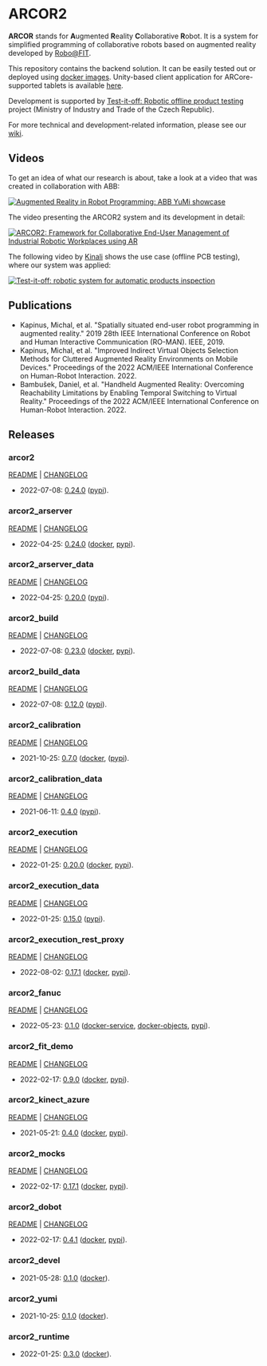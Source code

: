# ARCOR2

**ARCOR** stands for **A**ugmented **R**eality **C**ollaborative **R**obot. It is a system for simplified programming of collaborative robots based on augmented reality developed by [Robo@FIT](https://www.fit.vut.cz/research/group/robo/.en). 

This repository contains the backend solution. It can be easily tested out or deployed using [docker images](https://hub.docker.com/u/arcor2). Unity-based client application for ARCore-supported tablets is available [here](https://github.com/robofit/arcor2_editor).

Development is supported by [Test-it-off: Robotic offline product testing](https://www.fit.vut.cz/research/project/1308/) project (Ministry of Industry and Trade of the Czech Republic).

For more technical and development-related information, please see our [wiki](https://github.com/robofit/arcor2/wiki).

## Videos

To get an idea of what our research is about, take a look at a video that was created in collaboration with ABB:

[![Augmented Reality in Robot Programming: ABB YuMi showcase](http://i3.ytimg.com/vi/1sN1aUmuBjg/hqdefault.jpg)](https://youtu.be/1sN1aUmuBjg)

The video presenting the ARCOR2 system and its development in detail:

[![ARCOR2: Framework for Collaborative End-User Management of Industrial Robotic Workplaces using AR](https://img.youtube.com/vi/RI1uiIEiPK8/hqdefault.jpg)](https://youtu.be/RI1uiIEiPK8)

The following video by [Kinali](https://www.kinali.cz/en/) shows the use case (offline PCB testing), where our system was applied:

[![Test-it-off: robotic system for automatic products inspection](http://i3.ytimg.com/vi/6uktcrJCmc0/hqdefault.jpg)](https://youtu.be/6uktcrJCmc0)

## Publications
 
- Kapinus, Michal, et al. "Spatially situated end-user robot programming in augmented reality." 2019 28th IEEE International Conference on Robot and Human Interactive Communication (RO-MAN). IEEE, 2019.
- Kapinus, Michal, et al. "Improved Indirect Virtual Objects Selection Methods for Cluttered Augmented Reality Environments on Mobile Devices." Proceedings of the 2022 ACM/IEEE International Conference on Human-Robot Interaction. 2022.
- Bambušek, Daniel, et al. "Handheld Augmented Reality: Overcoming Reachability Limitations by Enabling Temporal Switching to Virtual Reality." Proceedings of the 2022 ACM/IEEE International Conference on Human-Robot Interaction. 2022.

## Releases

### arcor2

[README](src/python/arcor2/README.md) | [CHANGELOG](src/python/arcor2/CHANGELOG.md)

 - 2022-07-08: [0.24.0](https://github.com/robofit/arcor2/releases/tag/arcor2%2F0.24.0) ([pypi](https://pypi.org/project/arcor2/0.24.0/)).
 
### arcor2_arserver

[README](src/python/arcor2_arserver/README.md) | [CHANGELOG](src/python/arcor2_arserver/CHANGELOG.md)

 - 2022-04-25: [0.24.0](https://github.com/robofit/arcor2/releases/tag/arcor2_arserver%2F0.24.0) ([docker](https://hub.docker.com/r/arcor2/arcor2_arserver/tags?page=1&ordering=last_updated&name=0.24.0), [pypi](https://pypi.org/project/arcor2-arserver/0.24.0/)).
 
### arcor2_arserver_data

[README](src/python/arcor2_arserver_data/README.md) | [CHANGELOG](src/python/arcor2_arserver_data/CHANGELOG.md)

 - 2022-04-25: [0.20.0](https://github.com/robofit/arcor2/releases/tag/arcor2_arserver_data%2F0.20.0) ([pypi](https://pypi.org/project/arcor2-arserver-data/0.20.0/)).

### arcor2_build

[README](src/python/arcor2_build/README.md) | [CHANGELOG](src/python/arcor2_build/CHANGELOG.md)

- 2022-07-08: [0.23.0](https://github.com/robofit/arcor2/releases/tag/arcor2_build%2F0.23.0) ([docker](https://hub.docker.com/r/arcor2/arcor2_build/tags?page=1&ordering=last_updated&name=0.23.0), [pypi](https://pypi.org/project/arcor2-build/0.23.0/)).

### arcor2_build_data

[README](src/python/arcor2_build_data/README.md) | [CHANGELOG](src/python/arcor2_build_data/CHANGELOG.md)

 - 2022-07-08: [0.12.0](https://github.com/robofit/arcor2/releases/tag/arcor2_build_data%2F0.12.0) ([pypi](https://pypi.org/project/arcor2-build-data/0.12.0/)).

### arcor2_calibration

[README](src/python/arcor2_calibration/README.md) | [CHANGELOG](src/python/arcor2_calibration/CHANGELOG.md)

 - 2021-10-25: [0.7.0](https://github.com/robofit/arcor2/releases/tag/arcor2_calibration%2F0.7.0) ([docker](https://hub.docker.com/r/arcor2/arcor2_calibration/tags?page=1&ordering=last_updated&name=0.7.0), ([pypi](https://pypi.org/project/arcor2-calibration/0.7.0/)).

### arcor2_calibration_data

[README](src/python/arcor2_calibration_data/README.md) | [CHANGELOG](src/python/arcor2_calibration_data/CHANGELOG.md)

 - 2021-06-11: [0.4.0](https://github.com/robofit/arcor2/releases/tag/arcor2_calibration_data%2F0.4.0) ([pypi](https://pypi.org/project/arcor2-calibration-data/0.4.0/)).

### arcor2_execution

[README](src/python/arcor2_execution/README.md) | [CHANGELOG](src/python/arcor2_execution/CHANGELOG.md)

 - 2022-01-25: [0.20.0](https://github.com/robofit/arcor2/releases/tag/arcor2_execution%2F0.20.0) ([docker](https://hub.docker.com/r/arcor2/arcor2_execution/tags?page=1&ordering=last_updated&name=0.20.0), [pypi](https://pypi.org/project/arcor2-execution/0.20.0/)).
 
### arcor2_execution_data

[README](src/python/arcor2_execution_data/README.md) | [CHANGELOG](src/python/arcor2_execution_data/CHANGELOG.md)

 - 2022-01-25: [0.15.0](https://github.com/robofit/arcor2/releases/tag/arcor2_execution_data%2F0.15.0) ([pypi](https://pypi.org/project/arcor2-execution-data/0.15.0/)).
 
### arcor2_execution_rest_proxy

[README](src/python/arcor2_execution_rest_proxy/README.md) | [CHANGELOG](src/python/arcor2_execution_rest_proxy/CHANGELOG.md)

 - 2022-08-02: [0.17.1](https://github.com/robofit/arcor2/releases/tag/arcor2_execution_rest_proxy%2F0.17.1) ([docker](https://hub.docker.com/r/arcor2/arcor2_execution_proxy/tags?page=1&ordering=last_updated&name=0.17.1), [pypi](https://pypi.org/project/arcor2-execution-rest-proxy/0.17.1/)).
 
### arcor2_fanuc

[README](src/python/arcor2_fanuc/README.md) | [CHANGELOG](src/python/arcor2_fanuc/CHANGELOG.md)

- 2022-05-23: [0.1.0](https://github.com/robofit/arcor2/releases/tag/arcor2_fanuc%2F0.1.0) ([docker-service](https://hub.docker.com/r/arcor2/arcor2_fanuc/tags?page=1&ordering=last_updated&name=0.1.0), [docker-objects](https://hub.docker.com/r/arcor2/arcor2_fanuc_upload_object_types/tags?page=1&ordering=last_updated&name=0.1.0), [pypi](https://pypi.org/project/arcor2-fanuc/0.1.0/)). 

### arcor2_fit_demo

[README](src/python/arcor2_fit_demo/README.md) | [CHANGELOG](src/python/arcor2_fit_demo/CHANGELOG.md)

- 2022-02-17: [0.9.0](https://github.com/robofit/arcor2/releases/tag/arcor2_fit_demo%2F0.9.0) ([docker](https://hub.docker.com/r/arcor2/arcor2_upload_fit_demo/tags?page=1&ordering=last_updated&name=0.9.0), [pypi](https://pypi.org/project/arcor2-fit-demo/0.9.0/)).
  
### arcor2_kinect_azure

[README](src/python/arcor2_kinect_azure/README.md) | [CHANGELOG](src/python/arcor2_kinect_azure/CHANGELOG.md)

 - 2021-05-21: [0.4.0](https://github.com/robofit/arcor2/releases/tag/arcor2_kinect_azure%2F0.4.0) ([docker](https://hub.docker.com/r/arcor2/arcor2_kinect_azure/tags?page=1&ordering=last_updated&name=0.4.0), [pypi](https://pypi.org/project/arcor2_kinect_azure/0.4.0/)).

### arcor2_mocks

[README](src/python/arcor2_mocks/README.md) | [CHANGELOG](src/python/arcor2_mocks/CHANGELOG.md)

 - 2022-02-17: [0.17.1](https://github.com/robofit/arcor2/releases/tag/arcor2_mocks%2F0.17.1) ([docker](https://hub.docker.com/r/arcor2/arcor2_mocks/tags?page=1&ordering=last_updated&name=0.17.1), [pypi](https://pypi.org/project/arcor2-mocks/0.17.1/)).
 
### arcor2_dobot

[README](src/python/arcor2_dobot/README.md) | [CHANGELOG](src/python/arcor2_dobot/CHANGELOG.md)

 - 2022-02-17: [0.4.1](https://github.com/robofit/arcor2/releases/tag/arcor2_dobot%2F0.4.1) ([docker](https://hub.docker.com/r/arcor2/arcor2_dobot/tags?page=1&ordering=last_updated&name=0.4.1), [pypi](https://pypi.org/project/arcor2-dobot/0.4.1/)).

### arcor2_devel

 - 2021-05-28: [0.1.0](https://github.com/robofit/arcor2/releases/tag/arcor2_devel%2F0.1.0) ([docker](https://hub.docker.com/r/arcor2/arcor2_devel/tags?page=1&ordering=last_updated&name=0.1.0)).

### arcor2_yumi

 - 2021-10-25: [0.1.0](https://github.com/robofit/arcor2/releases/tag/arcor2_yumi%2F0.1.0) ([docker](https://hub.docker.com/r/arcor2/arcor2_yumi/tags?page=1&ordering=last_updated&name=0.1.0)).

### arcor2_runtime

 - 2022-01-25: [0.3.0](https://github.com/robofit/arcor2/releases/tag/arcor2_runtime%2F0.3.0) ([docker](https://hub.docker.com/r/arcor2/arcor2_runtime/tags?page=1&ordering=last_updated&name=0.3.0)).
